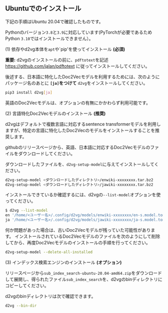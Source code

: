 ## Ubuntuでのインストール

下記の手順はUbuntu 20.04で確認したものです。

Pythonのバージョン`3.8`と`3.9`に対応しています(PyTorchが必要であるためPython `3.10`ではインストールできません）。

(1) 依存やd2vg本体を`apt`や`pip'を使ってインストール **(必須)**

**重要:** d2vgのインストールの前に、`pdftotext`を記述 https://github.com/jalan/pdftotext に従ってインストールしてください。

後述する、日本語に特化したDoc2Vecモデルを利用するためには、次のようにパッケージ名のあとに **`[ja]`をつけて** `d2vg`をインストールしてください。

```sh
pip3 install d2vg[ja]
```

英語のDoc2Vecモデルは、オプションの有無にかかわらず利用可能です。

(2) 言語特化Doc2Vecモデルのインストール **(推奨)**

d2vgはデフォルトで複数言語に対応するsentence transformerモデルを利用しますが、特定の言語に特化したDoc2Vecのモデルをインストールすることを推奨します。

githubのリリースページから、英語、日本語に対応するDoc2Vecモデルのファイルをダウンロードしてください。

ダウンロードしたファイルを、`d2vg-setup-model`に与えてインストールしてください。

```sh
d2vg-setup-model <ダウンロードしたディレクトリ>/enwiki-xxxxxxxx.tar.bz2
d2vg-setup-model <ダウンロードしたディレクトリ>/jawiki-xxxxxxxx.tar.bz2
```

インストールできているか確認するには、d2vgの`--list-model`オプションを使ってください。

```sh
$ d2vg --list-model
en '/home/<ユーザー名>/.config/d2vg/models/enwiki-xxxxxxxx/en-s.model.toml'
ja '/home/<ユーザー名>/.config/d2vg/models/jawiki-xxxxxxxx/ja-s.model.toml'
```

何か問題があった場合は、古いDoc2Vecモデルが残っていた可能性があります。
インストールされているDoc2Vecモデルのファイルを次のようにして削除してから、再度Doc2Vecモデルのインストールの手順を行ってください。

```sh
d2vg-setup-model --delete-all-installed
```

(3) インデックス検索エンジンのインストール **(オプション)**

リリースページから`sub_index_search-ubuntu-20.04-amd64.zip`をダウンロードして展開し、得られたファイル`sub_index_search`を、d2vgのbinディレクトリにコピーしてください。

d2vgのbinディレクトリは次で確認できます。

```sh
d2vg --bin-dir
```
